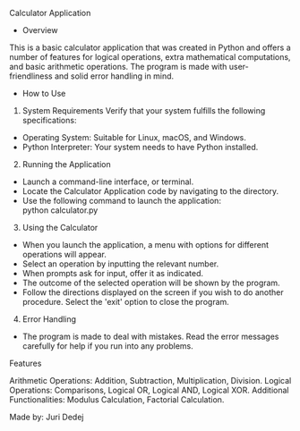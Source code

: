 Calculator Application

* Overview

This is a basic calculator application that was created in Python and offers a number of features for logical operations, extra mathematical computations, and basic arithmetic operations. The program is made with user-friendliness and solid error handling in mind.

* How to Use

1. System Requirements
Verify that your system fulfills the following specifications:
* Operating System: Suitable for Linux, macOS, and Windows.
* Python Interpreter: Your system needs to have Python installed.

2. Running the Application
* Launch a command-line interface, or terminal.
* Locate the Calculator Application code by navigating to the directory.
* Use the following command to launch the application:          
python calculator.py

3. Using the Calculator
* When you launch the application, a menu with options for different operations will appear.
* Select an operation by inputting the relevant number.
* When prompts ask for input, offer it as indicated.
* The outcome of the selected operation will be shown by the program.
* Follow the directions displayed on the screen if you wish to do                                                                                                                              another procedure. Select the 'exit' option to close the program.

4. Error Handling
* The program is made to deal with mistakes. Read the error messages carefully for help if you run into any problems.

Features

Arithmetic Operations: Addition, Subtraction, Multiplication, Division.
Logical Operations: Comparisons, Logical OR, Logical AND, Logical XOR.
Additional Functionalities: Modulus Calculation, Factorial Calculation.

         

Made by: Juri Dedej



